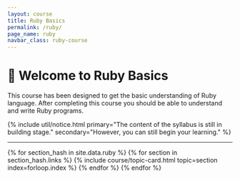 ```yaml
---
layout: course
title: Ruby Basics
permalink: /ruby/
page_name: ruby
navbar_class: ruby-course
---
```


# :pray: Welcome to Ruby Basics

This course has been designed to get the basic understanding of Ruby language. After completing this course you should be able to understand and write Ruby programs.

{% include util/notice.html
    primary="The content of the syllabus is still in building stage."
    secondary="However, you can still begin your learning."
%}

<div class="section-index">
  <hr class="panel-line">

  <div class="container-fluid">
    <div class="card-columns">
    {% for section_hash in site.data.ruby %}
      {% for section in section_hash.links %}
        {% include course/topic-card.html
            topic=section index=forloop.index %}
      {% endfor %}
    {% endfor %}
    </div>
  </div>
</div>
